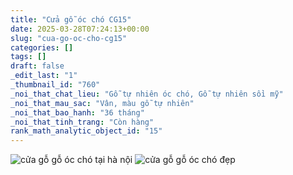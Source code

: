 ```yaml
---
title: "Cửa gỗ óc chó CG15"
date: 2025-03-28T07:24:13+00:00
slug: "cua-go-oc-cho-cg15"
categories: []
tags: []
draft: false
_edit_last: "1"
_thumbnail_id: "760"
_noi_that_chat_lieu: "Gỗ tự nhiên óc chó, Gỗ tự nhiên sồi mỹ"
_noi_that_mau_sac: "Vân, màu gỗ tự nhiên"
_noi_that_bao_hanh: "36 tháng"
_noi_that_tinh_trang: "Còn hàng"
rank_math_analytic_object_id: "15"
---
```

![cửa gỗ gỗ óc chó tại hà nội](/img/cua-go/cg15/cua-go-oc-cho-cg15-1.webp)
![cửa gỗ gỗ óc chó đẹp](/img/cua-go/cg15/cua-go-oc-cho-cg15-2.webp)